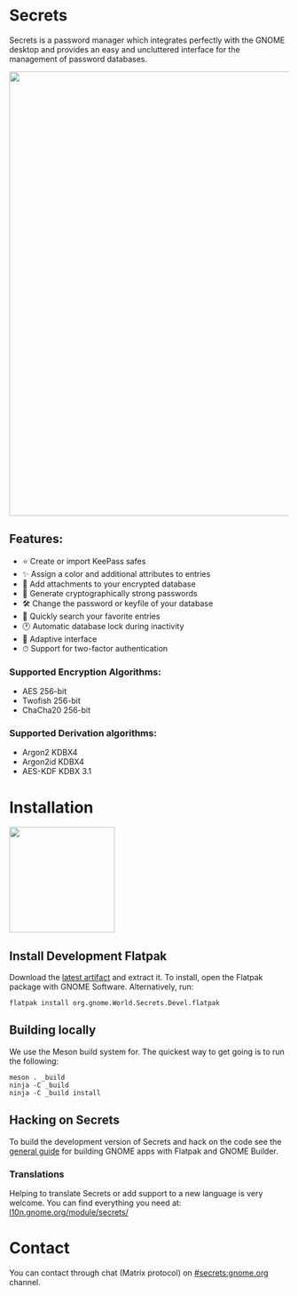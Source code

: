 # Secrets
Secrets is a password manager which integrates perfectly with the GNOME desktop and provides an easy and uncluttered interface for the management of password databases.

<img src="https://gitlab.gnome.org/World/secrets/-/raw/master/screenshots/browser.png" width="800px" />

## Features:
* ⭐ Create or import KeePass safes
* ✨ Assign a color and additional attributes to entries
* 📎 Add attachments to your encrypted database
* 🎲 Generate cryptographically strong passwords
* 🛠 Change the password or keyfile of your database
* 🔎 Quickly search your favorite entries
* 🕐 Automatic database lock during inactivity
* 📲 Adaptive interface
* ⏱ Support for two-factor authentication

### Supported Encryption Algorithms:
* AES 256-bit
* Twofish 256-bit
* ChaCha20 256-bit

### Supported Derivation algorithms:
* Argon2 KDBX4
* Argon2id KDBX4
* AES-KDF KDBX 3.1

# Installation
<a href="https://flathub.org/apps/details/org.gnome.World.Secrets">
<img src="https://flathub.org/assets/badges/flathub-badge-i-en.png" width="190px" />
</a>

## Install Development Flatpak
Download the [latest artifact](https://gitlab.gnome.org/World/secrets/-/jobs/artifacts/master/download?job=flatpak) and extract it.
To install, open the Flatpak package with GNOME Software. Alternatively, run:
```
flatpak install org.gnome.World.Secrets.Devel.flatpak
```

## Building locally
We use the Meson build system for. The quickest
way to get going is to run the following:
```
meson . _build
ninja -C _build
ninja -C _build install
```

## Hacking on Secrets
To build the development version of Secrets and hack on the code
see the [general guide](https://wiki.gnome.org/Newcomers/BuildProject)
for building GNOME apps with Flatpak and GNOME Builder.

### Translations
Helping to translate Secrets or add support to a new language is very welcome.
You can find everything you need at: [l10n.gnome.org/module/secrets/](https://l10n.gnome.org/module/secrets/)

# Contact
You can contact through chat (Matrix protocol) on [#secrets:gnome.org](https://matrix.to/#/#secrets:gnome.org) channel.

